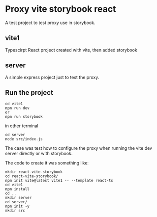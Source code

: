 # Proxy vite storybook react

A test project to test proxy use in storybook.

## vite1

Typescirpt React project created with vite, then added storybook

## server

A simple express project just to test the proxy.

## Run the project

```
cd vite1
npm run dev
or 
npm run storybook
```

in other terminal

```
cd server
node src/index.js
```

The case was test how to configure the proxy when running the vite dev server 
directly or with storybook.

The code to create it was something like:

```
mkdir react-vite-storybook
cd react-vite-storybook/
npm init vite@latest vite1 -- --template react-ts
cd vite1
npm install
cd ..
mkdir server
cd server/
npm init -y
mkdir src
```


